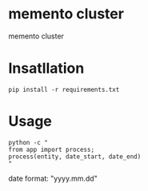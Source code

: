 # memento cluster
memento cluster

# Insatllation
```
pip install -r requirements.txt
```

# Usage
```
python -c "
from app import process;
process(entity, date_start, date_end)
"
```

date format: "yyyy.mm.dd"
